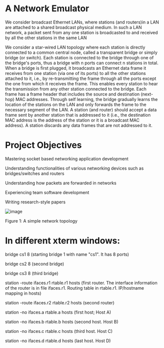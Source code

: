 # A Network Emulator
We consider broadcast Ethernet LANs, where stations (and routers)in a LAN are attached to a shared broadcast physical medium. In such a LAN network, a packet sent from any one station is broadcasted to and received by all the other stations in the same LAN

We consider a star-wired LAN topology where each station is directly connected to a common central node, called a transparent bridge or simply bridge (or switch). Each station is connected to the bridge through one of the bridge's ports, thus a bridge with n ports can connect n stations in total. When a bridge is first plugged, it broadcasts an Ethernet data frame it receives from one station (via one of its ports) to all the other stations attached to it, i.e., by re-transmitting the frame through all the ports except the one from which it receives the frame. This enables every station to hear the transmission from any other station connected to the bridge. Each frame has a frame header that includes the source and destination (next-hop) MAC addresses. Through self learning, the bridge gradually learns the location of the stations on the LAN and only forwards the frame to the necessary segment of the LAN. A station (and router) should accept a data frame sent by another station that is addressed to it (i.e., the destination MAC address is the address of the station or it is a broadcast MAC address). A station discards any data frames that are not addressed to it.

# Project Objectives

Mastering socket based networking application development

Understanding functionalities of various networking devices such as bridges/switches and routers

Understanding how packets are forwarded in networks

Experiencing team software development

Writing research-style papers


![image](https://github.com/fzee999/CNT5505_data_communication/assets/18706882/60457977-8865-45ea-8790-77d582bd5229)

Figure 1: A simple network topology

# In different xterm windows:

bridge cs1 8 (starting bridge 1 with name "cs1". It has 8 ports) 

bridge cs2 8 (second bridge)  

bridge cs3 8 (third bridge)  

station -route ifaces.r1 rtable.r1 hosts (first router. The interface information of the router is in file ifaces.r1. Routing table in rtable.r1. IP/hostname mapping in hosts)

station -route ifaces.r2 rtable.r2 hosts (second router)

station -no ifaces.a rtable.a hosts (first host; Host A)  

station -no ifaces.b rtable.b hosts (second host. Host B)

station -no ifaces.c rtable.c hosts (third host. Host C) 

station -no ifaces.d rtable.d hosts (last host. Host D)  

